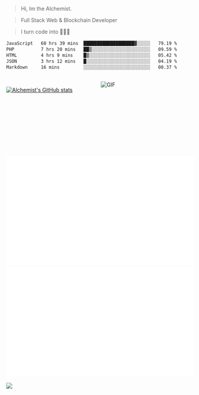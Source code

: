 > Hi, Im the Alchemist.

> Full Stack Web & Blockchain Developer

> I turn code into 💎💎💎

<!--START_SECTION:waka-->
```text
JavaScript   60 hrs 39 mins  ███████████████████▓░░░░░   79.19 % 
PHP          7 hrs 20 mins   ██▒░░░░░░░░░░░░░░░░░░░░░░   09.59 % 
HTML         4 hrs 9 mins    █▒░░░░░░░░░░░░░░░░░░░░░░░   05.42 % 
JSON         3 hrs 12 mins   █░░░░░░░░░░░░░░░░░░░░░░░░   04.19 % 
Markdown     16 mins         ░░░░░░░░░░░░░░░░░░░░░░░░░   00.37 % 
```
<!--END_SECTION:waka-->


<br />

<img align="right" alt="GIF" src="https://user-images.githubusercontent.com/5355808/139111924-210cc6fa-9fb1-4dac-929d-6324a5836a92.gif" width="250" height="200" />

[![Alchemist's GitHub stats](https://github-readme-stats.vercel.app/api?username=DrMaxis&show_icons=true&theme=outrun&count_private=true)](#)

![](https://raw.githubusercontent.com/DrMaxis/github-stats-transparent/output/generated/overview.svg)
![](https://raw.githubusercontent.com/DrMaxis/github-stats-transparent/output/generated/languages.svg)

 
<a href="https://count.getloli.com/"><img src="https://count.getloli.com/get/@:maxis-the-alchemist?theme=rule34"></a>
<!-- https://count.getloli.com/get/@alchemist?theme=rule34 -->
<br>


